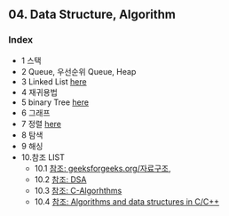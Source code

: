 ## 04. Data Structure, Algorithm

### Index

* 1 스택
* 2 Queue, 우선순위 Queue, Heap
* 3 Linked List [here](https://github.com/csbyun-data/C-Pro/blob/main/chap04/Linked_List/README.md)
* 4 재귀용법
* 5 binary Tree [here](https://github.com/csbyun-data/C-Pro/blob/main/chap04/Binary_Tree/README.md)
* 6 그래프
* 7 정렬 [here](https://github.com/csbyun-data/C-Pro/blob/main/chap04/Sorting/README.md)
* 8 탐색
* 9 해싱
* 10.참조 LIST
  * 10.1 [참조: geeksforgeeks.org/자료구조](https://www.geeksforgeeks.org/dsa-tutorial-learn-data-structures-and-algorithms/),
  * 10.2 [참조: DSA](https://github.com/Anubrata-Das/DSA)
  * 10.3 [참조: C-Algorhthms](https://github.com/fragglet/c-algorithms)
  * 10.4 [참조: Algorithms and data structures in C/C++](https://www.cprogramming.com/algorithms-and-data-structures.html)
